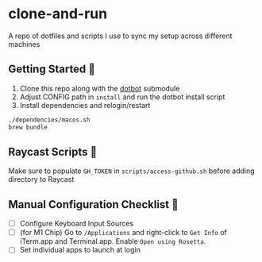 # clone-and-run
A repo of dotfiles and scripts I use to sync my setup across different machines

<!-- TODO: rewrite this whole README -->
<!-- add a note that an error like the following is not an issue after running ./settings/.macos -->
<!-- 2023-09-15 23:43:33.102 systemsetup[49868:1604188] ### Error:-99 File:/AppleInternal/Library/BuildRoots/97f6331a-ba75-11ed-a4bc-863efbbaf80d/Library/Caches/com.apple.xbs/Sources/Admin/InternetServices.m Line:379
2023-09-15 23:43:33.223 systemsetup[49877:1604235] ### Error:-99 File:/AppleInternal/Library/BuildRoots/97f6331a-ba75-11ed-a4bc-863efbbaf80d/Library/Caches/com.apple.xbs/Sources/Admin/InternetServices.m Line:379
2023-09-15 23:43:33.392 systemsetup[49887:1604348] ### Error:-99 File:/AppleInternal/Library/BuildRoots/97f6331a-ba75-11ed-a4bc-863efbbaf80d/Library/Caches/com.apple.xbs/Sources/Admin/InternetServices.m Line:379 -->

## Getting Started 🚧
1. Clone this repo along with the [dotbot](https://github.com/anishathalye/dotbot/tree/master) submodule
2. Adjust CONFIG path in `install` and run the dotbot install script
3. Install dependencies and relogin/restart

```bash
./dependencies/macos.sh
brew bundle
```

## Raycast Scripts 🚧
Make sure to populate `GH_TOKEN` in `scripts/access-github.sh` before adding directory to Raycast

## Manual Configuration Checklist 🚧
- [ ] Configure Keyboard Input Sources
- [ ] (for M1 Chip) Go to `/Applications` and right-click to `Get Info` of iTerm.app and Terminal.app. Enable `Open using Rosetta`.
- [ ] Set individual apps to launch at login